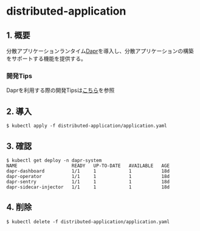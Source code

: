 # distributed-application

## 1. 概要

分散アプリケーションランタイム[Dapr](https://dapr.io/)を導入し、分散アプリケーションの構築をサポートする機能を提供する。

### 開発Tips

Daprを利用する際の開発Tipsは[こちら](https://github.com/nautible/docs/tree/main/reference/dapr)を参照

## 2. 導入

```
$ kubectl apply -f distributed-application/application.yaml
```

## 3. 確認

```
$ kubectl get deploy -n dapr-system
NAME                    READY   UP-TO-DATE   AVAILABLE   AGE
dapr-dashboard          1/1     1            1           18d
dapr-operator           1/1     1            1           18d
dapr-sentry             1/1     1            1           18d
dapr-sidecar-injector   1/1     1            1           18d
```

## 4. 削除

```
$ kubectl delete -f distributed-application/application.yaml
```
